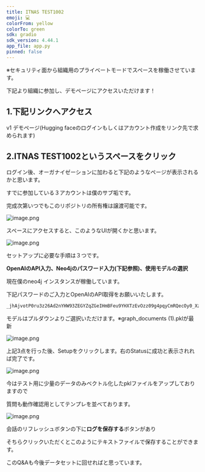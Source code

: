 ```yaml
---
title: ITNAS TEST1002
emoji: 💻
colorFrom: yellow
colorTo: green
sdk: gradio
sdk_version: 4.44.1
app_file: app.py
pinned: false
---
```


※セキュリティ面から組織用のプライベートモードでスペースを稼働させています。

下記より組織に参加し、デモページにアクセスいただけます！

## 1.下記リンクへアクセス

v1 デモページ(Hugging faceのログインもしくはアカウント作成をリンク先で求められます)

[](https://huggingface.co/organizations/SANTIAI/share/RNKhmvsbNFYOgHWiXeFtpHleYmPRtfklCZ)

## 2.ITNAS TEST1002というスペースをクリック

 ログイン後、オーガナイゼーションに加わると下記のようなページが表示されるかと思います。

すでに参加している３アカウントは僕のサブ垢です。

完成次第いつでもこのリポジトリの所有権は譲渡可能です。

![image.png](https://prod-files-secure.s3.us-west-2.amazonaws.com/11790adb-e888-466b-93bd-39461663951d/dac19c1b-e49c-48f0-95dc-29bdde523d1d/image.png)

スペースにアクセスすると、このようなUIが開くかと思います。

![image.png](https://prod-files-secure.s3.us-west-2.amazonaws.com/11790adb-e888-466b-93bd-39461663951d/045b93b3-af13-4eb6-8b2e-1c1640a45e41/image.png)

セットアップに必要な手順は３つです。

**OpenAIのAPI入力、Neo4jのパスワード入力(下記参照)、使用モデルの選択**

現在僕のneo4j インスタンスが稼働しています。

下記パスワードのご入力とOpenAIのAPI取得をお願いいたします。

```jsx
_jhAjvotP0ru3z26Ad2nYHW93ZEGYZqZGeIHmBFeu9YHXTzEvOzz09g4pqyCmRQecOy0_XzUBXnbgEZ8Zy_tiY
```

モデルはプルダウンよりご選択いただけます。※graph_documents (1).pklが最新

![image.png](https://prod-files-secure.s3.us-west-2.amazonaws.com/11790adb-e888-466b-93bd-39461663951d/3931341a-b8ed-48d8-8edb-51135e8bfdc5/image.png)

上記3点を行った後、Setupをクリックします。右のStatusに成功と表示されれば完了です。

![image.png](https://prod-files-secure.s3.us-west-2.amazonaws.com/11790adb-e888-466b-93bd-39461663951d/55227e69-d536-4dc2-8de7-a3220c6c0e52/image.png)

今はテスト用に少量のデータのみベクトル化したpklファイルをアップしておりますので

質問も動作確認用としてテンプレを並べております。

![image.png](https://prod-files-secure.s3.us-west-2.amazonaws.com/11790adb-e888-466b-93bd-39461663951d/f3ed368c-5816-4812-b92d-be4ac60a554d/image.png)

会話のリフレッシュボタンの下に**ログを保存する**ボタンがあり

そちらクリックいただくとこのようにテキストファイルで保存することができます。

このQ&Aも今後データセットに回せればと思っています。
